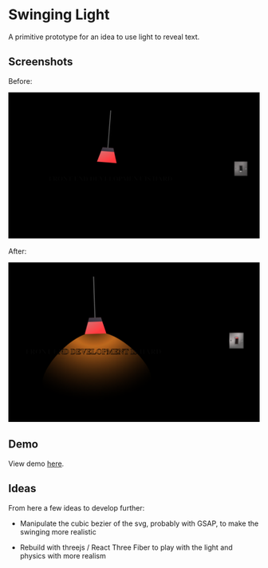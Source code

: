 
# Swinging Light

A primitive prototype for an idea to use light to reveal text. 




## Screenshots

Before:

![Before](/src/assets/screenshotBefore.png) 

After:

![After](/src/assets/screenshotAfter.png)


## Demo

View demo [here](https://woodslightswing.netlify.app/).

## Ideas

From here a few ideas to develop further:

* Manipulate the cubic bezier of the svg, probably with GSAP, to make the swinging more realistic

* Rebuild with threejs / React Three Fiber to play with the light and physics with more realism

